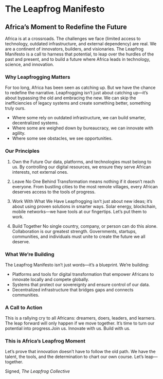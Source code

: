 # The Leapfrog Manifesto

## Africa’s Moment to Redefine the Future

Africa is at a crossroads. The challenges we face (limited access to technology, outdated infrastructure, and external dependency) are real. We are a continent of innovators, builders, and visionaries. The Leapfrog Manifesto is a call to harness that potential, to leap over the hurdles of the past and present, and to build a future where Africa leads in technology, science, and innovation.

### Why Leapfrogging Matters
For too long, Africa has been seen as catching up. But we have the chance to redefine the narrative. Leapfrogging isn’t just about catching up—it’s about bypassing the old and embracing the new. We can skip the inefficiencies of legacy systems and create something better, something truly ours.

- Where some rely on outdated infrastructure, we can build smarter, decentralized systems.
- Where some are weighed down by bureaucracy, we can innovate with agility.
- Where some see obstacles, we see opportunities.
  
### Our Principles
1. Own the Future
Our data, platforms, and technologies must belong to us. By controlling our digital resources, we ensure they serve African interests, not external ones.

2. Leave No One Behind
Transformation means nothing if it doesn’t reach everyone. From bustling cities to the most remote villages, every African deserves access to the tools of progress.

3. Work With What We Have
Leapfrogging isn’t just about new ideas; it’s about using proven solutions in smarter ways. Solar energy, blockchain, mobile networks—we have tools at our fingertips. Let’s put them to work.

3. Build Together
No single country, company, or person can do this alone. Collaboration is our greatest strength. Governments, startups, communities, and individuals must unite to create the future we all deserve.

### What We’re Building
The Leapfrog Manifesto isn’t just words—it’s a blueprint. We’re building:

- Platforms and tools for digital transformation that empower Africans to innovate locally and compete globally.
- Systems that protect our sovereignty and ensure control of our data.
- Decentralized infrastructure that bridges gaps and connects communities.
  
### A Call to Action
This is a rallying cry to all Africans: dreamers, doers, leaders, and learners. The leap forward will only happen if we move together. It’s time to turn our potential into progress.Join us. Innovate with us. Build with us.

### This is Africa’s Leapfrog Moment
Let’s prove that innovation doesn’t have to follow the old path. We have the talent, the tools, and the determination to chart our own course. Let’s leap—together.

Signed,
*The Leapfrog Collective*
